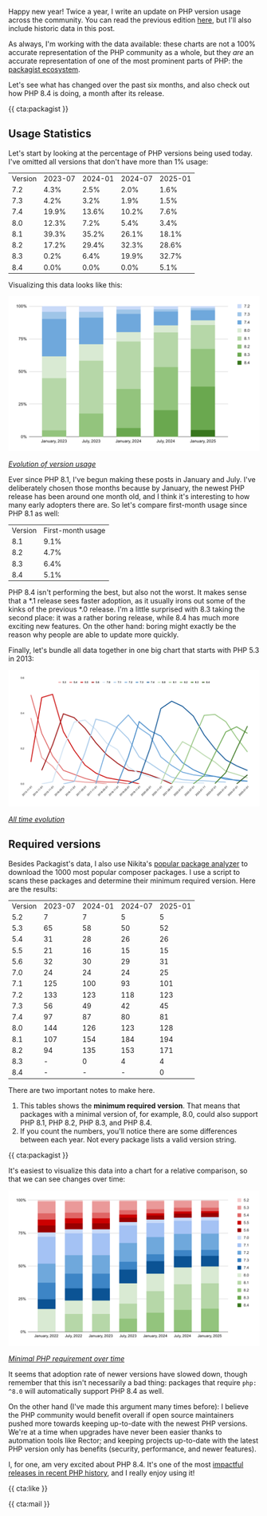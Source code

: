 Happy new year! Twice a year, I write an update on PHP version usage across the community. You can read the previous edition [here](/blog/php-version-stats-july-2024), but I'll also include historic data in this post.

As always, I'm working with the data available: these charts are not a 100% accurate representation of the PHP community as a whole, but they _are_ an accurate representation of one of the most prominent parts of PHP: the [packagist ecosystem](https://packagist.org/php-statistics).

Let's see what has changed over the past six months, and also check out how PHP 8.4 is doing, a month after its release.

{{ cta:packagist }}

## Usage Statistics

Let's start by looking at the percentage of PHP versions being used today. I've omitted all versions that don't have more than 1% usage:

<div class="table-container">
<table>

<tr class="table-head">
    <td>Version</td>
    <td>2023-07</td>
    <td>2024-01</td>
    <td>2024-07</td>
    <td>2025-01</td>
</tr>

<tr>
    <td>7.2</td>
    <td>4.3%</td>
    <td>2.5%</td>
    <td>2.0%</td>
    <td>1.6%</td>
</tr>

<tr>
    <td>7.3</td>
    <td>4.2%</td>
    <td>3.2%</td>
    <td>1.9%</td>
    <td>1.5%</td>
</tr>

<tr>
    <td>7.4</td>
    <td>19.9%</td>
    <td>13.6%</td>
    <td>10.2%</td>
    <td>7.6%</td>
</tr>

<tr>
    <td>8.0</td>
    <td>12.3%</td>
    <td>7.2%</td>
    <td>5.4%</td>
    <td>3.4%</td>
</tr>

<tr>
    <td>8.1</td>
    <td>39.3%</td>
    <td>35.2%</td>
    <td>26.1%</td>
    <td>18.1%</td>
</tr>

<tr>
    <td>8.2</td>
    <td>17.2%</td>
    <td>29.4%</td>
    <td>32.3%</td>
    <td>28.6%</td>
</tr>

<tr>
    <td>8.3</td>
    <td>0.2%</td>
    <td>6.4%</td>
    <td>19.9%</td>
    <td>32.7%</td>
</tr>

<tr>
    <td>8.4</td>
    <td>0.0%</td>
    <td>0.0%</td>
    <td>0.0%</td>
    <td>5.1%</td>
</tr>

</table>
</div>

Visualizing this data looks like this:

<div class="image-noborder image-wide"></div>

[![](/resources/img/blog/version-stats/2025-jan-01.svg)](/resources/img/blog/version-stats/2025-jan-01.svg)

<em class="center small">[Evolution of version usage](/resources/img/blog/version-stats/2025-jan-01.svg)</em>

Ever since PHP 8.1, I've begun making these posts in January and July. I've deliberately chosen those months because by January, the newest PHP release has been around one month old, and I think it's interesting to how many early adopters there are. So let's compare first-month usage since PHP 8.1 as well:

<div class="table-container">
<table>

<tr class="table-head">
    <td>Version</td>
    <td>First-month usage</td>
</tr>

<tr>
    <td>8.1</td>
    <td>9.1%</td>
</tr>

<tr>
    <td>8.2</td>
    <td>4.7%</td>
</tr>

<tr>
    <td>8.3</td>
    <td>6.4%</td>
</tr>

<tr>
    <td>8.4</td>
    <td>5.1%</td>
</tr>

</table>
</div>

PHP 8.4 isn't performing the best, but also not the worst. It makes sense that a *.1 release sees faster adoption, as it usually irons out some of the kinks of the previous *.0 release. I'm a little surprised with 8.3 taking the second place: it was a rather boring release, while 8.4 has much more exciting new features. On the other hand: boring might exactly be the reason why people are able to update more quickly. 

Finally, let's bundle all data together in one big chart that starts with PHP 5.3 in 2013:

<div class="image-noborder image-wide"></div>

[![](/resources/img/blog/version-stats/2025-jan-02.svg)](/resources/img/blog/version-stats/2025-jan-02.svg)

<em class="center small">[All time evolution](/resources/img/blog/version-stats/2025-jan-02.svg)</em>

## Required versions

Besides Packagist's data, I also use Nikita's [popular package analyzer](*https://github.com/nikic/popular-package-analysis) to download the 1000 most popular composer packages. I use a script to scans these packages and determine their minimum required version. Here are the results:

<div class="table-container">
<table>

<tr class="table-head">
    <td>Version</td>
    <td>2023-07</td>
    <td>2024-01</td>
    <td>2024-07</td>
    <td>2025-01</td>
</tr>

<tr>
    <td>5.2</td>
    <td>7</td>
    <td>7</td>
    <td>5</td>
    <td>5</td>
</tr>

<tr>
    <td>5.3</td>
    <td>65</td>
    <td>58</td>
    <td>50</td>
    <td>52</td>
</tr>

<tr>
    <td>5.4</td>
    <td>31</td>
    <td>28</td>
    <td>26</td>
    <td>26</td>
</tr>

<tr>
    <td>5.5</td>
    <td>21</td>
    <td>16</td>
    <td>15</td>
    <td>15</td>
</tr>

<tr>
    <td>5.6</td>
    <td>32</td>
    <td>30</td>
    <td>29</td>
    <td>31</td>
</tr>

<tr>
    <td>7.0</td>
    <td>24</td>
    <td>24</td>
    <td>24</td>
    <td>25</td>
</tr>

<tr>
    <td>7.1</td>
    <td>125</td>
    <td>100</td>
    <td>93</td>
    <td>101</td>
</tr>

<tr>
    <td>7.2</td>
    <td>133</td>
    <td>123</td>
    <td>118</td>
    <td>123</td>
</tr>

<tr>
    <td>7.3</td>
    <td>56</td>
    <td>49</td>
    <td>42</td>
    <td>45</td>
</tr>

<tr>
    <td>7.4</td>
    <td>97</td>
    <td>87</td>
    <td>80</td>
    <td>81</td>
</tr>

<tr>
    <td>8.0</td>
    <td>144</td>
    <td>126</td>
    <td>123</td>
    <td>128</td>
</tr>

<tr>
    <td>8.1</td>
    <td>107</td>
    <td>154</td>
    <td>184</td>
    <td>194</td>
</tr>

<tr>
    <td>8.2</td>
    <td>94</td>
    <td>135</td>
    <td>153</td>
    <td>171</td>
</tr>

<tr>
    <td>8.3</td>
    <td>-</td>
    <td>0</td>
    <td>4</td>
    <td>4</td>
</tr>

<tr>
    <td>8.4</td>
    <td>-</td>
    <td>-</td>
    <td>-</td>
    <td>0</td>
</tr>

</table>
</div>

There are two important notes to make here.

1. This tables shows the **minimum required version**. That means that packages with a minimal version of, for example, 8.0, could also support PHP 8.1, PHP 8.2, PHP 8.3, and PHP 8.4.
2. If you count the numbers, you'll notice there are some differences between each year. Not every package lists a valid version string.

{{ cta:packagist }}

It's easiest to visualize this data into a chart for a relative comparison, so that we can see changes over time:

<div class="image-noborder image-wide"></div>

[![](/resources/img/blog/version-stats/2025-jan-03.svg)](/resources/img/blog/version-stats/2025-jan-03.svg)

<em class="center small">[Minimal PHP requirement over time](/resources/img/blog/version-stats/2025-jan-03.svg)</em>

It seems that adoption rate of newer versions have slowed down, though remember that this isn't necessarily a bad thing: packages that require `php: ^8.0` will automatically support PHP 8.4 as well. 

On the other hand (I've made this argument many times before): I believe the PHP community would benefit overall if open source maintainers pushed more towards keeping up-to-date with the newest PHP versions. We're at a time when upgrades have never been easier thanks to automation tools like Rector; and keeping projects up-to-date with the latest PHP version only has benefits (security, performance, and newer features).

I, for one, am very excited about PHP 8.4. It's one of the most [impactful releases in recent PHP history](/blog/new-in-php-84), and I really enjoy using it! 

{{ cta:like }}

{{ cta:mail }}
